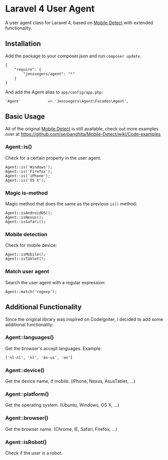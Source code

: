 Laravel 4 User Agent
====================

A user agent class for Laravel 4, based on [Mobile Detect](https://github.com/serbanghita/Mobile-Detect) with extended functionality.

Installation
------------

Add the package to your composer.json and run `composer update`.

	{
	    "require": {
	        "jenssegers/agent": "*"
	    }
	}

And add the Agent alias to `app/config/app.php`:

	'Agent'            => 'Jenssegers\Agent\Facades\Agent',

Basic Usage
-----------

All of the original [Mobile Detect](https://github.com/serbanghita/Mobile-Detect) is still available, check out more examples over at https://github.com/serbanghita/Mobile-Detect/wiki/Code-examples

### Agent::is()

Check for a certain property in the user agent.

	Agent::is('Windows');
	Agent::is('Firefox');
	Agent::is('iPhone');
	Agent::is('OS X');

### Magic is-method

Magic method that does the same as the previous `is()` method:

	Agent::isAndroidOS();
	Agent::isNexus();
	Agent::isSafari();

### Mobile detection

Check for mobile device:

	Agent::isMobile();
	Agent::isTablet();

### Match user agent

Search the user agent with a regular expression:

	Agent::match('regexp');

Additional Functionality
------------------------

Since the original library was inspired on CodeIgniter, I decided to add some additional functionality:

### Agent::languages()

Get the browser's accept languages. Example:

	['nl-nl', 'nl', 'en-us', 'en']

### Agent::device()

Get the device name, if mobile. (iPhone, Nexus, AsusTablet, ...)

### Agent::platform()

Get the operating system. (Ubuntu, Windows, OS X, ...)

### Agent::browser()

Get the browser name. (Chrome, IE, Safari, Firefox, ...)

### Agent::isRobot()

Check if the user is a robot.
